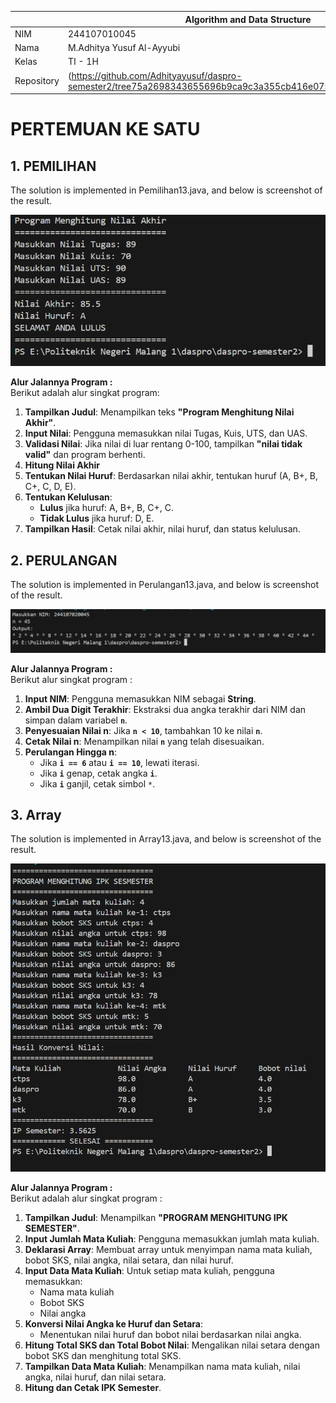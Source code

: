 |  | Algorithm and Data Structure |
|--|--|
| NIM |   244107010045|
| Nama |  M.Adhitya Yusuf Al-Ayyubi |
| Kelas | TI - 1H |
| Repository | (https://github.com/Adhityayusuf/daspro-semester2/tree75a2698343655696b9ca9c3a355cb416e075ecd9/pertemuan%201) |

# PERTEMUAN KE SATU

## 1. PEMILIHAN 

The solution is implemented in Pemilihan13.java, and below is screenshot of the result.

![gambar](../gambar/image1.png)

**Alur Jalannya Program :**  
Berikut adalah alur singkat program:

1. **Tampilkan Judul**: Menampilkan teks **"Program Menghitung Nilai Akhir"**.
2. **Input Nilai**: Pengguna memasukkan nilai Tugas, Kuis, UTS, dan UAS.
3. **Validasi Nilai**: Jika nilai di luar rentang 0-100, tampilkan **"nilai tidak valid"** dan program berhenti.
4. **Hitung Nilai Akhir**
5. **Tentukan Nilai Huruf**: Berdasarkan nilai akhir, tentukan huruf (A, B+, B, C+, C, D, E).
6. **Tentukan Kelulusan**:  
   - **Lulus** jika huruf: A, B+, B, C+, C.  
   - **Tidak Lulus** jika huruf: D, E.
7. **Tampilkan Hasil**: Cetak nilai akhir, nilai huruf, dan status kelulusan.  

## 2. PERULANGAN

The solution is implemented in Perulangan13.java, and below is screenshot of the result.

![gambar](../gambar/image2.png)

**Alur Jalannya Program :**  
Berikut alur singkat program :

1. **Input NIM**: Pengguna memasukkan NIM sebagai **String**.
2. **Ambil Dua Digit Terakhir**: Ekstraksi dua angka terakhir dari NIM dan simpan dalam variabel **`n`**.
3. **Penyesuaian Nilai n**: Jika **`n < 10`**, tambahkan 10 ke nilai **`n`**.
4. **Cetak Nilai n**: Menampilkan nilai **`n`** yang telah disesuaikan.
5. **Perulangan Hingga n**:
   - Jika **`i == 6`** atau **`i == 10`**, lewati iterasi.
   - Jika **`i`** genap, cetak angka **`i`**.
   - Jika **`i`** ganjil, cetak simbol `*`.

## 3. Array  

The solution is implemented in Array13.java, and below is screenshot of the result.    

![gambar](../gambar/image3.png)   

**Alur Jalannya Program :**  
Berikut adalah alur singkat program :

1. **Tampilkan Judul**: Menampilkan **"PROGRAM MENGHITUNG IPK SEMESTER"**.
2. **Input Jumlah Mata Kuliah**: Pengguna memasukkan jumlah mata kuliah.
3. **Deklarasi Array**: Membuat array untuk menyimpan nama mata kuliah, bobot SKS, nilai angka, nilai setara, dan nilai huruf.
4. **Input Data Mata Kuliah**: Untuk setiap mata kuliah, pengguna memasukkan:
   - Nama mata kuliah
   - Bobot SKS
   - Nilai angka
5. **Konversi Nilai Angka ke Huruf dan Setara**:
   - Menentukan nilai huruf dan bobot nilai berdasarkan nilai angka.
6. **Hitung Total SKS dan Total Bobot Nilai**: Mengalikan nilai setara dengan bobot SKS dan menghitung total SKS.
7. **Tampilkan Data Mata Kuliah**: Menampilkan nama mata kuliah, nilai angka, nilai huruf, dan nilai setara.
8. **Hitung dan Cetak IPK Semester**.

